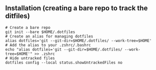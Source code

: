 ## Installation (creating a bare repo to track the ditfiles)

```
# Create a bare repo
git init --bare $HOME/.dotfiles
# Create an alias for managing dotfiles
alias dotfiles='git --git-dir=$HOME/.dotfiles/ --work-tree=$HOME'
# Add the alias to your .zshrc/.bashrc
echo "alias dotfiles='git --git-dir=$HOME/.dotfiles/ --work-tree=$HOME'" >> .zshrc
# Hide untracked files
dotfiles config --local status.showUntrackedFiles no
```
